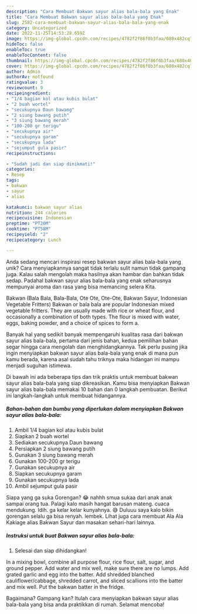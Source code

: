 ```yaml
---
description: "Cara Membuat Bakwan sayur alias bala-bala yang Enak"
title: "Cara Membuat Bakwan sayur alias bala-bala yang Enak"
slug: 2582-cara-membuat-bakwan-sayur-alias-bala-bala-yang-enak
category: Uncategorized
date: 2022-11-25T14:53:28.659Z
image: https://img-global.cpcdn.com/recipes/4782f2f86f0b3faa/680x482cq70/bakwan-sayur-alias-bala-bala-foto-resep-utama.jpg
hideToc: false
enableToc: true
enableTocContent: false
thumbnail: https://img-global.cpcdn.com/recipes/4782f2f86f0b3faa/680x482cq70/bakwan-sayur-alias-bala-bala-foto-resep-utama.jpg
cover: https://img-global.cpcdn.com/recipes/4782f2f86f0b3faa/680x482cq70/bakwan-sayur-alias-bala-bala-foto-resep-utama.jpg
author: Admin
authorAv: notfound
ratingvalue: 3
reviewcount: 9
recipeingredient:
- "1/4 bagian kol atau kubis bulat"
- "2 buah wortel"
- "secukupnya Daun bawang"
- "2 siung bawang putih"
- "3 siung bawang merah"
- "100-200 gr terigu"
- "secukupnya air"
- "secukupnya garam"
- "secukupnya lada"
- "sejumput gula pasir"
recipeinstructions:

- "Sudah jadi dan siap dinikmati!"
categories:
- Resep
tags:
- bakwan
- sayur
- alias

katakunci: bakwan sayur alias 
nutrition: 244 calories
recipecuisine: Indonesian
preptime: "PT20M"
cooktime: "PT58M"
recipeyield: "2"
recipecategory: Lunch

---
```





Anda sedang mencari inspirasi resep bakwan sayur alias bala-bala yang unik? Cara menyiapkannya sangat tidak terlalu sulit namun tidak gampang juga. Kalau salah mengolah maka hasilnya akan hambar dan bahkan tidak sedap. Padahal bakwan sayur alias bala-bala yang enak seharusnya mempunyai aroma dan rasa yang bisa memancing selera Kita.





Bakwan (Bala Bala, Bala-Bala, Ote Ote, Ote-Ote, Bakwan Sayur, Indonesian Vegetable Fritters) Bakwan or bala bala are popular Indonesian mixed vegetable fritters. They are usually made with rice or wheat flour, and occasionally a combination of both types. The flour is mixed with water, eggs, baking powder, and a choice of spices to form a.

Banyak hal yang sedikit banyak mempengaruhi kualitas rasa dari bakwan sayur alias bala-bala, pertama dari jenis bahan, kedua pemilihan bahan segar hingga cara mengolah dan menghidangkannya. Tak perlu pusing jika ingin menyiapkan bakwan sayur alias bala-bala yang enak di mana pun kamu berada, karena asal sudah tahu triknya maka hidangan ini mampu menjadi suguhan istimewa.






Di bawah ini ada beberapa tips dan trik praktis untuk membuat bakwan sayur alias bala-bala yang siap dikreasikan. Kamu bisa menyiapkan Bakwan sayur alias bala-bala memakai 10 bahan dan 0 langkah pembuatan. Berikut ini langkah-langkah untuk membuat hidangannya.

<!--inarticleads1-->

##### Bahan-bahan dan bumbu yang diperlukan dalam menyiapkan Bakwan sayur alias bala-bala:

1. Ambil 1/4 bagian kol atau kubis bulat
1. Siapkan 2 buah wortel
1. Sediakan secukupnya Daun bawang
1. Persiapkan 2 siung bawang putih
1. Gunakan 3 siung bawang merah
1. Gunakan 100-200 gr terigu
1. Gunakan secukupnya air
1. Siapkan secukupnya garam
1. Gunakan secukupnya lada
1. Ambil sejumput gula pasir


Siapa yang ga suka Gorengan? 😂 nahhh smua sukaa dari anak anak sampai orang tua. Palagi kalo masih hangat barusan mateng. cuaca mendukung. Idih. ga kelar kelar kunyahnya. 😅 Duluuu saya kalo bikin gorengan selalu ga bisa renyah. lembek. Lihat juga cara membuat Ala Ala Kakiage alias Bakwan Sayur dan masakan sehari-hari lainnya. 

<!--inarticleads2-->

##### Instruksi untuk buat Bakwan sayur alias bala-bala:


1. Selesai dan siap dihidangkan!

In a mixing bowl, combine all purpose flour, rice flour, salt, sugar, and ground pepper. Add water and mix well, make sure there are no lumps. Add grated garlic and egg into the batter. Add shredded blanched cauliflower/cabbage, shredded carrot, and sliced scallions into the batter and mix well. Put the bakwan batter in the fridge. 

Bagaimana? Gampang kan? Itulah cara menyiapkan bakwan sayur alias bala-bala yang bisa anda praktikkan di rumah. Selamat mencoba!

